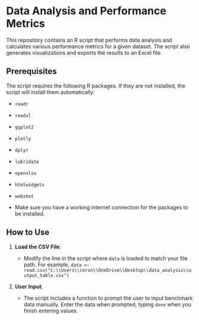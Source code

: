 # Data Analysis and Performance Metrics

This repository contains an R script that performs data analysis and calculates various performance metrics for a given dataset. The script also generates visualizations and exports the results to an Excel file.

## Prerequisites

The script requires the following R packages. If they are not installed, the script will install them automatically:
- `readr`
- `readxl`
- `ggplot2`
- `plotly`
- `dplyr`
- `lubridate`
- `openxlsx`
- `htmlwidgets`
- `webshot`

- Make sure you have a working internet connection for the packages to be installed.

## How to Use

1. **Load the CSV File**: 
   -  Modify the line in the script where `data` is loaded to match your file path. For example, `data <- read.csv("C:\\Users\\coron\\OneDrive\\Desktop\\data_analysis\\output_table.csv")`

2. **User Input**:
   - The script includes a function to prompt the user to input benchmark data manually. Enter the data when prompted, typing `done` when you finish entering values.
